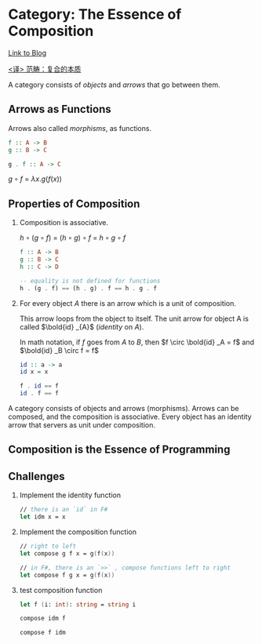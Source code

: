 
# Category: The Essence of Composition

[Link to Blog](https://bartoszmilewski.com/2014/11/04/category-the-essence-of-composition/)

[<译> 范畴：复合的本质](https://segmentfault.com/a/1190000003883257)

A category consists of *objects* and *arrows* that go between them.

## Arrows as Functions

Arrows also called *morphisms*, as functions. 

```haskell
f :: A -> B
g :: B -> C

g . f :: A -> C
```

$g \circ f$ = $\lambda x.g \lparen f \lparen x \rparen \rparen$

## Properties of Composition

1. Composition is associative. 

    $h \circ \lparen g \circ f \rparen$ = $\lparen h \circ g \rparen \circ f$ = $h \circ g \circ f$

    ```haskell
    f :: A -> B
    g :: B -> C
    h :: C -> D

    -- equality is not defined for functions
    h . (g . f) == (h . g) . f == h . g . f
    ```

2. For every object *A* there is an arrow which is a unit of composition.

    This arrow loops from the object to itself. The unit arrow for object A is called $\bold{id} _{A}$ (*identity* on $A$).

    In math notation, if $f$ goes from $A$ to $B$, then $f \circ \bold{id} _A = f$ and $\bold{id} _B \circ f = f$

    ```haskell
    id :: a -> a
    id x = x

    f . id == f
    id . f == f
    ```

A category consists of objects and arrows (morphisms). Arrows can be composed, and the composition is associative. Every object has an identity arrow that servers as unit under composition.

## Composition is the Essence of Programming

## Challenges

1. Implement the identity function

    ```fsharp
    // there is an `id` in F#
    let idm x = x
    ```

2. Implement the composition function
    
    ```fsharp
    // right to left
    let compose g f x = g(f(x))

    // in F#, there is an `>>` , compose functions left to right
    let compose f g x = g(f(x))
    ```

3. test composition function

    ```fsharp
    let f (i: int): string = string i

    compose idm f

    compose f idm
    ```

